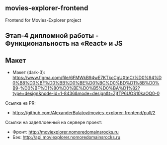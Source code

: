 ## movies-explorer-frontend
Frontend for Movies-Explorer project

## Этап-4 дипломной работы - Функциональность на «React» и JS

## Макет
 * Макет (dark-3): https://www.figma.com/file/6FMWkB94wE7KTkcCgUXtnC/%D0%94%D0%B8%D0%BF%D0%BB%D0%BE%D0%BC%D0%BD%D1%8B%D0%B9-%D0%BF%D1%80%D0%BE%D0%B5%D0%BA%D1%82?type=design&node-id=1-8436&mode=design&t=ZjfTP6UOS10kaOQ0-0

Ссылка на PR:
 * https://github.com/AlexanderBulatov/movies-explorer-frontend/pull/2

Ссылки на задеплоенный на сервере проект:
 * Фронт: http://moviexplorer.nomoredomainsrocks.ru
 * Бэк: http://api.moviexplorer.nomoredomainsrocks.ru

